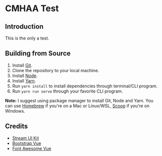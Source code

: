 # CMHAA Test

## Introduction

This is the only a test.

## Building from Source

1. Install [Git](https://git-scm.com/).
2. Clone the repository to your local machine.
3. Install [Node](https://nodejs.org/en/).
4. Install [Yarn](https://yarnpkg.org).
5. Run `yarn install` to install dependencies through terminal/CLI program.
6. Run `yarn run serve` through your favorite CLI program.

 **Note:** I suggest using package manager to install Git, Node and Yarn. You can use [Homebrew](https://brew.sh) if you're on a Mac or Linux/WSL, [Scoop](https://scoop.sh) if you're on Windows.

## Credits

* [Stream UI Kit](https://htmlstream.com/templates/stream-ui-kit)
* [Bootstrap Vue](https://bootstrap-vue.js.org/)
* [Font Awesome Vue](https://github.com/FortAwesome/vue-fontawesome)
